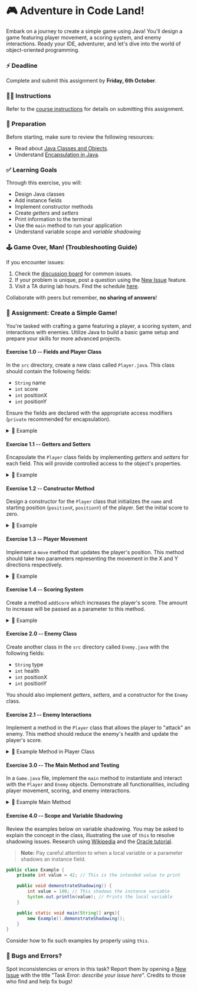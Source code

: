 # 🎮 Adventure in Code Land!

Embark on a journey to create a simple game using Java! You'll design a game featuring player movement, a scoring system, and enemy interactions. Ready your IDE, adventurer, and let's dive into the world of object-oriented programming.

### ⚡ Deadline
Complete and submit this assignment by **Friday, 6th October**.

### 👨‍🏫 Instructions
Refer to the [course instructions](https://gits-15.sys.kth.se/game-23/course-instructions#assignments) for details on submitting this assignment.

### 📝 Preparation
Before starting, make sure to review the following resources:

- Read about [Java Classes and Objects](https://docs.oracle.com/javase/tutorial/java/javaOO/classes.html).
- Understand [Encapsulation in Java](https://docs.oracle.com/javase/tutorial/java/javaOO/accesscontrol.html).

### ✅ Learning Goals

Through this exercise, you will:
* Design Java classes
* Add instance fields
* Implement constructor methods
* Create *getters* and *setters*
* Print information to the terminal
* Use the `main` method to run your application
* Understand variable scope and *variable shadowing*

### 🕹️ Game Over, Man! (Troubleshooting Guide)
If you encounter issues:

1. Check the [discussion board](https://gits-15.sys.kth.se/game-23/help/issues) for common issues.
2. If your problem is unique, post a question using the [New Issue](https://gits-15.sys.kth.se/game-23/help/issues/new) feature.
3. Visit a TA during lab hours. Find the schedule [here](https://queue.csc.kth.se/Queue/GAME).

Collaborate with peers but remember, **no sharing of answers**!

### 🎲 Assignment: Create a Simple Game!

You're tasked with crafting a game featuring a player, a scoring system, and interactions with enemies. Utilize Java to build a basic game setup and prepare your skills for more advanced projects.

#### Exercise 1.0 -- Fields and Player Class
In the `src` directory, create a new class called `Player.java`. This class should contain the following fields:

- `String` name
- `int` score
- `int` positionX
- `int` positionY

Ensure the fields are declared with the appropriate access modifiers (`private` recommended for encapsulation).

<details>
  <summary> 📜 Example </summary>

  ```java
  public class Player {
      private String name;
      private int score;
      private int positionX;
      private int positionY;

      // other methods will be added here
  }
  ```
</details>

#### Exercise 1.1 -- Getters and Setters
Encapsulate the `Player` class fields by implementing *getters* and *setters* for each field. This will provide controlled access to the object's properties.

<details>
  <summary> 📜 Example </summary>

  ```java
  public class Player {
      private String name;
      private int score;
      private int positionX;
      private int positionY;

      public String getName() {
          return name;
      }

      public void setName(String name) {
          this.name = name;
      }

      // implement the rest of the getters and setters
  }
  ```
</details>

#### Exercise 1.2 -- Constructor Method
Design a constructor for the `Player` class that initializes the `name` and starting position (`positionX`, `positionY`) of the player. Set the initial score to zero.

<details>
  <summary> 📜 Example </summary>

  ```java
  public Player(String name, int positionX, int positionY) {
      this.name = name;
      this.positionX = positionX;
      this.positionY = positionY;
      this.score = 0;
  }
  ```
</details>

#### Exercise 1.3 -- Player Movement
Implement a `move` method that updates the player's position. This method should take two parameters representing the movement in the X and Y directions respectively.

<details>
  <summary> 📜 Example </summary>

  ```java
  public void move(int deltaX, int deltaY) {
      this.positionX += deltaX;
      this.positionY += deltaY;
      System.out.println("Player moved to position: (" + positionX + ", " + positionY + ")");
  }
  ```
</details>

#### Exercise 1.4 -- Scoring System
Create a method `addScore` which increases the player's score. The amount to increase will be passed as a parameter to this method.

<details>
  <summary> 📜 Example </summary>

  ```java
  public void addScore(int points) {
      this.score += points;
      System.out.println("Score updated: " + score);
  }
  ```
</details>

#### Exercise 2.0 -- Enemy Class
Create another class in the `src` directory called `Enemy.java` with the following fields:

- `String` type
- `int` health
- `int` positionX
- `int` positionY

You should also implement *getters*, *setters*, and a constructor for the `Enemy` class.

#### Exercise 2.1 -- Enemy Interactions
Implement a method in the `Player` class that allows the player to "attack" an enemy. This method should reduce the enemy's health and update the player's score.

<details>
  <summary> 📜 Example Method in Player Class </summary>

  ```java
  public void attack(Enemy enemy, int attackDamage) {
      enemy.setHealth(enemy.getHealth() - attackDamage);
      System.out.println("Attacked " + enemy.getType() + " for " + attackDamage + " damage!");
      if (enemy.getHealth() <= 0) {
          System.out.println(enemy.getType() + " defeated!");
          this.addScore(100);
      }
  }
  ```
</details>

#### Exercise 3.0 -- The Main Method and Testing
In a `Game.java` file, implement the `main` method to instantiate and interact with the `Player` and `Enemy` objects. Demonstrate all functionalities, including player movement, scoring, and enemy interactions.

<details>
  <summary> 📜 Example Main Method </summary>

  ```java
  public class Game {
      public static void main(String[] args) {
          Player hero = new Player("Hero", 0, 0);
          Enemy goblin = new Enemy("Goblin", 30, 5, 5);

          hero.move(1, 1);
          hero.attack(goblin, 10);
          hero.attack(goblin, 20);
      }
  }
  ```
</details>

#### Exercise 4.0 -- Scope and Variable Shadowing
Review the examples below on variable shadowing. You may be asked to explain the concept in the class, illustrating the use of `this` to resolve shadowing issues. Research using [Wikipedia](https://en.wikipedia.org/wiki/Variable_shadowing) and the [Oracle tutorial](https://docs.oracle.com/javase/tutorial/java/javaOO/thiskey.html).

> **Note:** Pay careful attention to when a local variable or a parameter shadows an instance field.

```Java
public class Example {
    private int value = 42; // This is the intended value to print

    public void demonstrateShadowing() {
        int value = 100; // This shadows the instance variable
        System.out.println(value); // Prints the local variable
    }

    public static void main(String[] args){
        new Example().demonstrateShadowing();
    }
}
```

Consider how to fix such examples by properly using `this`.

### 🐛 Bugs and Errors?
Spot inconsistencies or errors in this task? Report them by opening a [New Issue](https://gits-15.sys.kth.se/game-23/help/issues/new) with the title "Task Error: *describe your issue here*". Credits to those who find and help fix bugs!